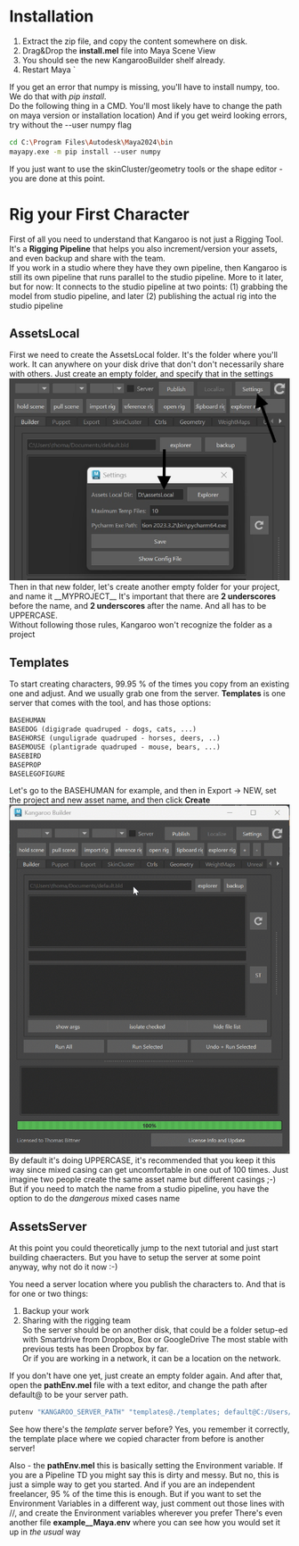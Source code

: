 # Installation

1. Extract the zip file, and copy the content somewhere on disk.
2. Drag&Drop the **install.mel** file into Maya Scene View
3. You should see the new KangarooBuilder shelf already.
4. Restart Maya
`

If you get an error that numpy is missing, you'll have to install numpy, too.
We do that with *pip install*.  
Do the following thing in a CMD. You'll most likely have to  change the path on maya version or installation location)
And if you get weird looking errors, try without the --user numpy flag
```bash
cd C:\Program Files\Autodesk\Maya2024\bin 
mayapy.exe -m pip install ‐‐user numpy
```

If you just want to use the skinCluster/geometry tools or the shape editor - you are done at this point.


# Rig your First Character

First of all you need to understand that Kangaroo is not just a Rigging Tool. It's a **Rigging Pipeline** that helps you also
increment/version your assets, and even backup and share with the team.  
If you work in a studio where they have they own pipeline, then Kangaroo is still its own pipeline
that runs parallel to the studio pipeline. More to it later, but for now: It connects to the studio pipeline 
at two points: (1) grabbing the model from studio pipeline, and later (2) publishing the actual rig
into the studio pipeline


## AssetsLocal
First we need to create the AssetsLocal folder. It's the folder where you'll work. 
It can anywhere on your disk drive that don't don't necessarily share with others. Just create an empty folder, and specify that in the settings  
![Alt text](images/settingAssetsLocal.jpg)
Then in that new folder, let's create another empty folder for your project, and name it \_\_MYPROJECT\_\_
It's important that there are **2 underscores** before the name, and **2 underscores** after the name. 
And all has to be UPPERCASE.  
Without following those rules, Kangaroo won't recognize the folder as a project


## Templates
To start creating characters, 99.95 % of the times you copy from an existing one and adjust.
And we usually grab one from the server. **Templates** is one server that comes with the tool, and has those options:

```commandline
BASEHUMAN
BASEDOG (digigrade quadruped - dogs, cats, ...)
BASEHORSE (unguligrade quadruped - horses, deers, ..) 
BASEMOUSE (plantigrade quadruped - mouse, bears, ...)
BASEBIRD
BASEPROP 
BASELEGOFIGURE
```
Let's go to the BASEHUMAN for example, and then in Export -> NEW, set the project and new asset name, and then click **Create** 
![Alt text](images/newAssetGif.gif)
By default it's doing UPPERCASE, it's recommended that you keep it this way since mixed casing can get uncomfortable in one out of 100 times.
Just imagine two people create the same asset name but different casings ;-)
But if you need to match the name from a studio pipeline, you have the option to do the *dangerous* mixed cases name 


## AssetsServer
At this point you could theoretically jump to the next tutorial and just start building chaeracters.
But you have to setup the server at some point anyway, why not do it now :-)

You need a server location where you publish the characters to. And that is for one or two things:  
1. Backup your work 
2. Sharing with the rigging team  
So the server should be on another disk, that could be a folder setup-ed with Smartdrive from Dropbox, Box or GoogleDrive
The most stable with previous tests has been Dropbox by far.   
Or if you are working in a network, it can be a location on the network. 

If you don't have one yet, just create an empty folder again.
And after that, open the **pathEnv.mel** file with a text editor, and change the path after default@ to be your server path.
```bash
putenv "KANGAROO_SERVER_PATH" "templates@./templates; default@C:/Users/thoma/Dropbox/assetsServer";
```
See how there's the *template* server before? Yes, you remember it correctly, the template place where we copied character from before
is another server!

Also - the **pathEnv.mel** this is basically setting the Environment variable. 
If you are a Pipeline TD you might say this is dirty and messy. But no, this is just a simple way to get you started.
And if you are an independent freelancer, 
95 % of the time this is enough. But if you want to set the Environment Variables in a different way, just comment out those lines with //, and
create the Environment variables wherever you prefer
There's even another file **example__Maya.env** where you can see how you would set it up in *the usual* way